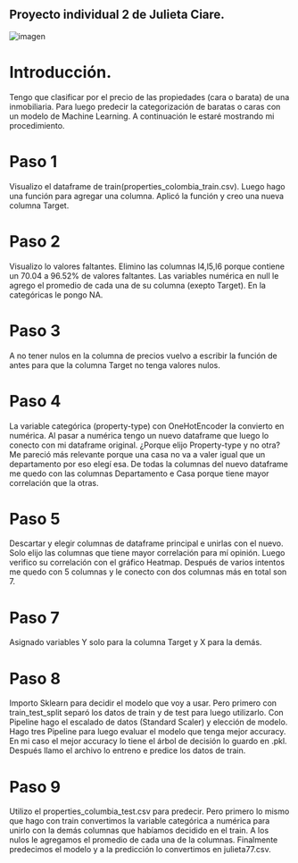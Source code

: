 
## Proyecto individual 2 de Julieta Ciare. 

![imagen](https://www.istockphoto.com/es/foto/conceptos-de-l%C3%A1mpara-e-iluminaci%C3%B3n-gm622198334-108897473)

# Introducción.

 Tengo que clasificar por el precio de las propiedades (cara o barata) de una inmobiliaria. Para luego predecir la categorización de baratas o caras con un modelo de Machine Learning. A continuación le estaré mostrando mi procedimiento.

# Paso 1
Visualizo el dataframe de train(properties_colombia_train.csv). Luego hago una función para agregar una columna. Aplicó la función y creo una nueva columna Target. 

# Paso 2
Visualizo lo valores faltantes. Elimino las columnas l4,l5,l6 porque contiene un 70.04 a 96.52% de valores faltantes. Las variables numérica en null le agrego el promedio de cada una de su columna (exepto Target). En la categóricas le pongo NA.

# Paso 3
A no tener nulos en la columna de  precios vuelvo a escribir la función de antes para que la columna Target no tenga valores nulos.

# Paso 4
La variable categórica (property-type) con OneHotEncoder la convierto en numérica. Al pasar a numérica tengo un nuevo dataframe que luego lo conecto con mi dataframe original. ¿Porque elijo Property-type y no otra? Me pareció más relevante porque una casa no va a valer igual que un departamento por eso elegí esa. De todas la columnas del nuevo dataframe me quedo con las columnas Departamento e Casa porque tiene mayor correlación que la otras.

# Paso 5
Descartar y elegir columnas de dataframe principal e unirlas con el nuevo. Solo elijo las columnas que tiene mayor correlación para mí opinión. Luego verifico su correlación con el gráfico Heatmap. Después de varios intentos me quedo con 5 columnas y le conecto con dos columnas más  en total son 7. 

# Paso 7
Asignado variables Y solo para la columna Target y X para la demás.

# Paso 8
Importo Sklearn para decidir el modelo que voy a usar. Pero primero con train_test_split separó los datos de train y de test para luego utilizarlo. Con Pipeline hago el escalado de datos (Standard Scaler) y elección de modelo. Hago tres Pipeline para luego evaluar el modelo que tenga mejor accuracy. En mi caso el mejor accuracy lo tiene el árbol de decisión lo guardo en .pkl. Después llamo el archivo lo entreno e predice los datos de train.

# Paso 9
Utilizo el properties_columbia_test.csv para predecir. Pero primero lo mismo que hago con train convertimos la variable categórica a numérica para unirlo con la demás  columnas que habíamos decidido en el train. A los nulos le agregamos el promedio de cada una de la columnas. Finalmente predecimos el modelo y a la predicción lo convertimos en julieta77.csv.

